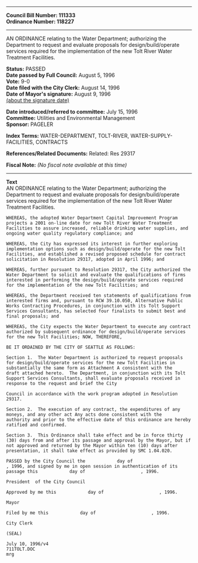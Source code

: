 * * * * *  
  
**Council Bill Number: [](#h0)[](#h2)111333**   
**Ordinance Number: 118227**  
  
* * * * *  
  
AN ORDINANCE relating to the Water Department; authorizing the Department to request and evaluate proposals for design/build/operate services required for the implementation of the new Tolt River Water Treatment Facilities.  
  
**Status:** PASSED   
**Date passed by Full Council:** August 5, 1996   
**Vote:** 9-0   
**Date filed with the City Clerk:** August 14, 1996   
**Date of Mayor's signature:** August 9, 1996   
[(about the signature date)](/~public/approvaldate.htm)   
  
  
**Date introduced/referred to committee:** July 15, 1996   
**Committee:** Utilities and Environmental Management   
**Sponsor:** PAGELER   
  
**Index Terms:** WATER-DEPARTMENT, TOLT-RIVER, WATER-SUPPLY-FACILITIES, CONTRACTS  
  
**References/Related Documents:** Related: Res 29317  
  
**Fiscal Note:** *(No fiscal note available at this time)*  
  
* * * * *  
  
**Text**  
    AN ORDINANCE relating to the Water Department; authorizing the  
    Department to request and evaluate proposals for design/build/operate  
    services required for the implementation of the new Tolt River Water  
    Treatment Facilities.  
  
    WHEREAS, the adopted Water Department Capital Improvement Program  
    projects a 2001 on-line date for new Tolt River Water Treatment  
    Facilities to assure increased, reliable drinking water supplies, and  
    ongoing water quality regulatory compliance; and  
  
    WHEREAS, the City has expressed its interest in further exploring  
    implementation options such as design/build/operate for the new Tolt  
    Facilities, and established a revised proposed schedule for contract  
    solicitation in Resolution 29317, adopted in April 1996; and  
  
    WHEREAS, further pursuant to Resolution 29317, the City authorized the  
    Water Department to solicit and evaluate the qualifications of firms  
    interested in performing the design/build/operate services required  
    for the implementation of the new Tolt Facilities; and  
  
    WHEREAS, the Department received ten statements of qualifications from  
    interested firms and, pursuant to RCW 39.10.050, Alternative Public  
    Works Contracting Procedures, in conjunction with its Tolt Support  
    Services Consultants, has selected four finalists to submit best and  
    final proposals; and  
  
    WHEREAS, the City expects the Water Department to execute any contract  
    authorized by subsequent ordinance for design/build/operate services  
    for the new Tolt Facilities; NOW, THEREFORE,  
  
    BE IT ORDAINED BY THE CITY OF SEATTLE AS FOLLOWS:  
  
    Section 1.  The Water Department is authorized to request proposals  
    for design/build/operate services for the new Tolt Facilities in  
    substantially the same form as Attachment A consistent with the  
    draft attached hereto.  The Department, in conjunction with its Tolt  
    Support Services Consultants, shall evaluate proposals received in  
    response to the request and brief the City  
  
    Council in accordance with the work program adopted in Resolution  
    29317.  
  
    Section 2.  The execution of any contract, the expenditures of any  
    moneys, and any other act Any acts done consistent with the  
    authority and prior to the effective date of this ordinance are hereby  
    ratified and confirmed.  
  
    Section 3.  This Ordinance shall take effect and be in force thirty  
    (30) days from and after its passage and approval by the Mayor, but if  
    not approved and returned by the Mayor within ten (10) days after  
    presentation, it shall take effect as provided by SMC 1.04.020.  
  
    PASSED by the City Council the            day of  
    , 1996, and signed by me in open session in authentication of its  
    passage this            day of                     , 1996.  
  
    President  of the City Council  
  
    Approved by me this            day of                     , 1996.  
  
    Mayor  
  
    Filed by me this            day of                     , 1996.  
  
    City Clerk  
  
    (SEAL)  
  
    July 10, 1996/v4  
    711TOLT.DOC  
    mrg  
